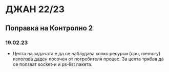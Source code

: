 # ДЖАН 22/23
## Поправка на Контролно 2
### 19.02.23

* Целта на задачата е да се наблудава колко ресурси (cpu, memory) използва даден посочен от потребителя процес. За целта трябва да се ползват socket-и и ps-list пакета.